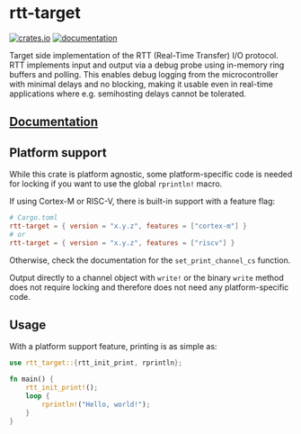 # rtt-target

[![crates.io](https://meritbadge.herokuapp.com/rtt-target)](https://crates.io/crates/rtt-target) [![documentation](https://docs.rs/rtt-target/badge.svg)](https://docs.rs/rtt-target)

Target side implementation of the RTT (Real-Time Transfer) I/O protocol. RTT implements input and output via a debug probe using in-memory ring buffers and polling. This enables debug logging from the microcontroller with minimal delays and no blocking, making it usable even in real-time applications where e.g. semihosting delays cannot be tolerated.

## [Documentation](https://docs.rs/rtt-target)

## Platform support

While this crate is platform agnostic, some platform-specific code is needed for locking if you want to use the global `rprintln!` macro.

If using Cortex-M or RISC-V, there is built-in support with a feature flag:

```toml
# Cargo.toml
rtt-target = { version = "x.y.z", features = ["cortex-m"] }
# or
rtt-target = { version = "x.y.z", features = ["riscv"] }
```

Otherwise, check the documentation for the `set_print_channel_cs` function.

Output directly to a channel object with `write!` or the binary `write` method does not require locking and therefore does not need any platform-specific code.

## Usage

With a platform support feature, printing is as simple as:

```rust
use rtt_target::{rtt_init_print, rprintln};

fn main() {
    rtt_init_print!();
    loop {
        rprintln!("Hello, world!");
    }
}
```
